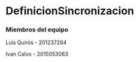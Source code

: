 # DefinicionSincronizacion

### Miembros del equipo ###

Luis Quirós - 201237264

Ivan Calvo - 2015053083